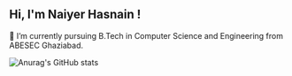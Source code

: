 ## Hi, I'm Naiyer Hasnain !
🌱 I’m currently pursuing B.Tech in Computer Science and Engineering from ABESEC Ghaziabad.

![Anurag's GitHub stats](https://github-readme-stats.vercel.app/api?username=2021b0101158&theme=dark&show_icons=true)
<!--
**2021b0101158/2021b0101158** is a ✨ _special_ ✨ repository because its `README.md` (this file) appears on your GitHub profile.

Here are some ideas to get you started:

- 🔭 I’m currently working on ...
- 
- 👯 I’m looking to collaborate on ...
- 🤔 I’m looking for help with ...
- 💬 Ask me about ...
- 📫 How to reach me: ...
- 😄 Pronouns: ...
- ⚡ Fun fact: ...
-->
